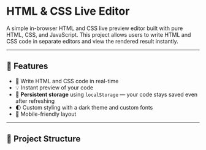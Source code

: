 # HTML & CSS Live Editor

A simple in-browser HTML and CSS live preview editor built with pure HTML, CSS, and JavaScript. This project allows users to write HTML and CSS code in separate editors and view the rendered result instantly.

---

## 🔧 Features

- 📝 Write HTML and CSS code in real-time
- 💡 Instant preview of your code
- 💾 **Persistent storage** using `localStorage` — your code stays saved even after refreshing
- 🌓 Custom styling with a dark theme and custom fonts
- 📱 Mobile-friendly layout

---

## 📂 Project Structure


